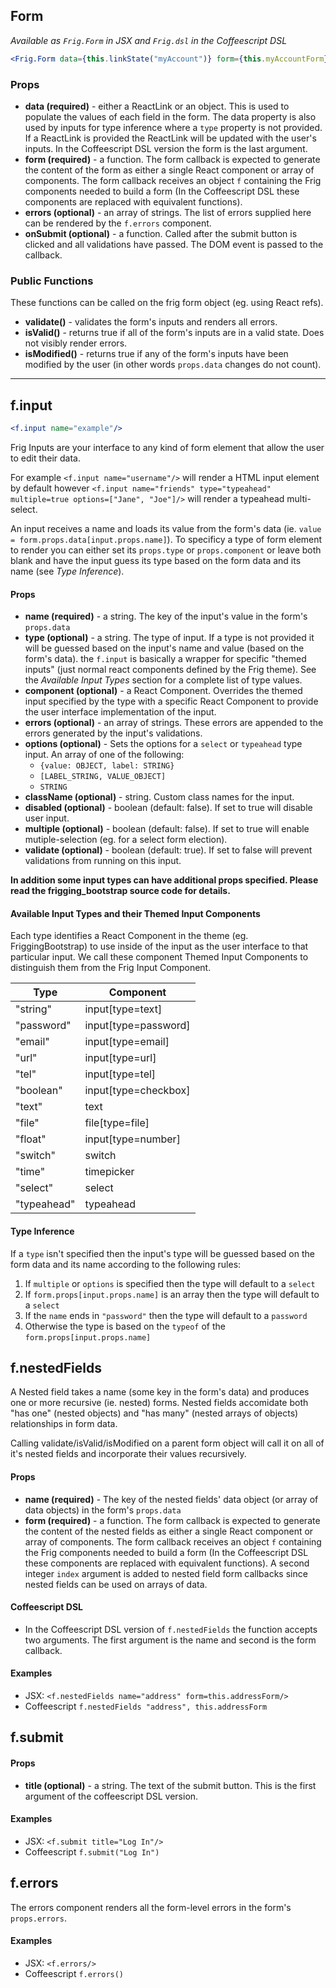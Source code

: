 ## Form
*Available as `Frig.Form` in JSX and `Frig.dsl` in the Coffeescript DSL*

```jsx
<Frig.Form data={this.linkState("myAccount")} form={this.myAccountForm}/>
```

### Props

* **data (required)** - either a ReactLink or an object. This is used to populate the values of each field in the form. The data property is also used by inputs for type inference where a `type` property is not provided. If a ReactLink is provided the ReactLink will be updated with the user's inputs. In the Coffeescript DSL version the form is the last argument.
* **form (required)** - a function. The form callback is expected to generate the content of the form as either a single React component or array of components. The form callback receives an object `f` containing the Frig components needed to build a form (In the Coffeescript DSL these components are replaced with equivalent functions).
* **errors (optional)** - an array of strings. The list of errors supplied here can be rendered by the `f.errors` component.
* **onSubmit (optional)** - a function. Called after the submit button is clicked and all validations have passed. The DOM event is passed to the callback.

### Public Functions

These functions can be called on the frig form object (eg. using React refs).

* **validate()** - validates the form's inputs and renders all errors.
* **isValid()** - returns true if all of the form's inputs are in a valid state. Does not visibly render errors.
* **isModified()** - returns true if any of the form's inputs have been modified by the user (in other words `props.data` changes do not count).
* **

## f.input

```jsx
<f.input name="example"/>
```

Frig Inputs are your interface to any kind of form element that allow the user to edit their data.

For example `<f.input name="username"/>` will render a HTML input element by default however `<f.input name="friends" type="typeahead" multiple=true options=["Jane", "Joe"]/>` will render a typeahead multi-select.

An input receives a name and loads its value from the form's data (ie. `value = form.props.data[input.props.name]`). To specificy a type of form element to render you can either set its `props.type` or `props.component` or leave both blank and have the input guess its type based on the form data and its name (see *Type Inference*).

#### Props
* **name (required)** - a string. The key of the input's value in the form's `props.data`
* **type (optional)** - a string. The type of input. If a type is not provided it will be guessed based on the input's name and value (based on the form's data). the `f.input` is basically a wrapper for specific "themed inputs" (just normal react components defined by the Frig theme). See the *Available Input Types* section for a complete list of type values.
* **component (optional)** - a React Component. Overrides the themed input specified by the type with a specific React Component to provide the user interface implementation of the input.
* **errors (optional)** - an array of strings. These errors are appended to the errors generated by the input's validations.
* **options (optional)** - Sets the options for a `select` or `typeahead` type input. An array of one of the following:
    * `{value: OBJECT, label: STRING}`
    * `[LABEL_STRING, VALUE_OBJECT]`
    * `STRING`
* **className (optional)** - string. Custom class names for the input.
* **disabled (optional)** - boolean (default: false). If set to true will disable user input.
* **multiple (optional)** - boolean (default: false). If set to true will enable mutiple-selection (eg. for a select form election).
* **validate (optional)** - boolean (default: true). If set to false will prevent validations from running on this input.

**In addition some input types can have additional props specified. Please read the frigging_bootstrap source code for details.**

#### Available Input Types and their Themed Input Components

Each type identifies a React Component in the theme (eg. FriggingBootstrap) to use inside of the input as the user interface to that particular input. We call these component Themed Input Components to distinguish them from the Frig Input Component.

| Type            | Component              |
|---------------- | ---------------------- |
|"string"         | input[type=text]       |
|"password"       | input[type=password]   |
|"email"          | input[type=email]      |
|"url"            | input[type=url]        |
|"tel"            | input[type=tel]        |
|"boolean"        | input[type=checkbox]   |
|"text"           | text                   |
|"file"           | file[type=file]        |
|"float"          | input[type=number]     |
|"switch"         | switch                 |
|"time"           | timepicker             |
|"select"         | select                 |
|"typeahead"      | typeahead              |


#### Type Inference

If a `type` isn't specified then the input's type will be guessed based on the form data and its name according to the following rules:

1. If `multiple` or `options` is specified then the type will default to a `select`
2. If `form.props[input.props.name]` is an array then the type will default to a `select`
3. If the `name` ends in `"password"` then the type will default to a `password`
4. Otherwise the type is based on the `typeof` of the `form.props[input.props.name]`


## f.nestedFields

A Nested field takes a name (some key in the form's data) and produces one or more recursive (ie. nested) forms. Nested fields accomidate both "has one" (nested objects) and "has many" (nested arrays of objects) relationships in form data.

Calling validate/isValid/isModified on a parent form object will call it on all of it's nested fields and incorporate their values recursively.

#### Props
* **name (required)** - The key of the nested fields' data object (or array of data objects) in the form's `props.data`
* **form (required)** - a function. The form callback is expected to generate the content of the nested fields as either a single React component or array of components. The form callback receives an object `f` containing the Frig components needed to build a form (In the Coffeescript DSL these components are replaced with equivalent functions). A second integer `index` argument is added to nested field form callbacks since nested fields can be used on arrays of data.

#### Coffeescript DSL
* In the Coffeescript DSL version of `f.nestedFields` the function accepts two arguments. The first argument is the name and second is the form callback.

#### Examples
* JSX: `<f.nestedFields name="address" form=this.addressForm/>`
* Coffeescript `f.nestedFields "address", this.addressForm`

## f.submit

#### Props
* **title (optional)** - a string. The text of the submit button. This is the first argument of the coffeescript DSL version.

#### Examples
* JSX: `<f.submit title="Log In"/>`
* Coffeescript `f.submit("Log In")`


## f.errors

The errors component renders all the form-level errors in the form's `props.errors`.

#### Examples
* JSX: `<f.errors/>`
* Coffeescript `f.errors()`
